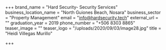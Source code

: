 +++
brand_name = "Hard Security- Security Services"
business_location_name = "North Guiones Beach, Nosara"
business_sector = "Property Management"
email = "info@hardsecurity.tech"
external_url = ""
graduation_year = 2019
phone_number = "+506 8303 8865"
teaser_image = ""
teaser_logo = "/uploads/2020/09/03/image28.jpg"
title = "Heidi Villegas Murillo"

+++
